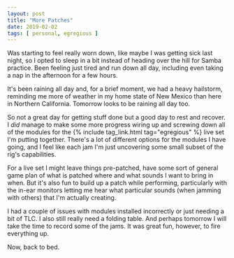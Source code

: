 ```yaml
---
layout: post
title: "More Patches"
date: 2019-02-02
tags: [ personal, egregious ]
---
```


Was starting to feel really worn down, like maybe I was getting sick last night,
so I opted to sleep in a bit instead of heading over the hill for Samba practice.
Been feeling just tired and run down all day, including even taking a nap in
the afternoon for a few hours.

It's been raining all day and, for a brief moment, we had a heavy hailstorm,
reminding me more of weather in my home state of New Mexico than here in
Northern California. Tomorrow looks to be raining all day too.

So not a great day for getting stuff done but a good day to rest and recover. I
*did* manage to make some more progress wiring up and screwing down all of the
modules for the {% include tag_link.html tag="egregious" %} live set I'm putting
together. There's a lot of different options for the modules I have going, and
I feel like each jam I'm just uncovering some small subset of the rig's
capabilities.

For a live set I might leave things pre-patched, have some sort of general game
plan of what is patched where and what sounds I want to bring in when. But it's
also fun to build up a patch while performing, particularly with the in-ear
monitors letting me hear what particular sounds (when jamming with others) that
I'm actually creating.

I had a couple of issues with modules installed incorrectly or just needing a
bit of TLC. I also still really need a folding table. And perhaps tomorrow I
will take the time to record some of the jams. It was great fun, however, to
fire everything up.

Now, back to bed.

